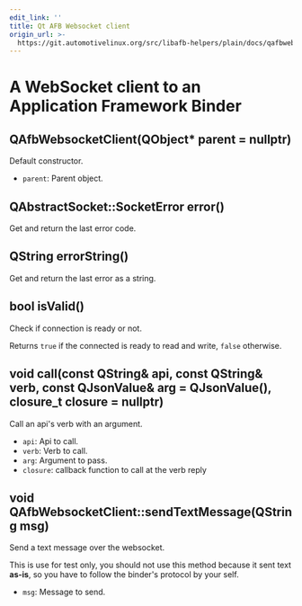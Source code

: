 ```yaml
---
edit_link: ''
title: Qt AFB Websocket client
origin_url: >-
  https://git.automotivelinux.org/src/libafb-helpers/plain/docs/qafbwebsocketclient.md?h=master
---
```


<!-- WARNING: This file is generated by fetch_docs.js using /home/boron/Documents/AGL/docs-webtemplate/site/_data/tocs/devguides/master/afb-helpers-function-references-afb-helpers-book.yml -->

# A WebSocket client to an Application Framework Binder

## QAfbWebsocketClient(QObject* parent = nullptr)

Default constructor.

* `parent`: Parent object.

## QAbstractSocket::SocketError error()

Get and return the last error code.

## QString errorString()

Get and return the last error as a string.

## bool isValid()

Check if connection is ready or not.

Returns `true` if the connected is ready to read and write, `false` otherwise.

## void call(const QString& api, const QString& verb, const QJsonValue& arg = QJsonValue(), closure_t closure = nullptr)

Call an api's verb with an argument.

* `api`: Api to call.
* `verb`: Verb to call.
* `arg`: Argument to pass.
* `closure`: callback function to call at the verb reply

## void QAfbWebsocketClient::sendTextMessage(QString msg)

Send a text message over the websocket.

This is use for test only, you should not use this method because it sent text
**as-is**, so you have to follow the binder's protocol by your self.

* `msg`: Message to send.

